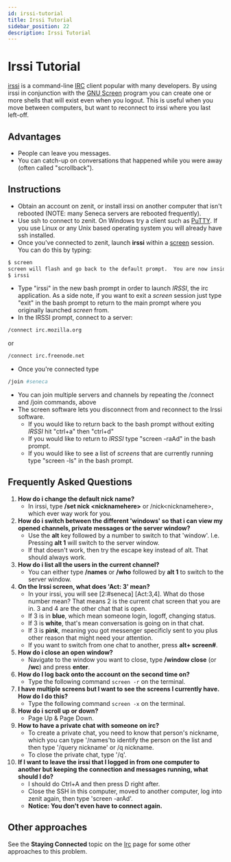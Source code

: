 ```yaml
---
id: irssi-tutorial
title: Irssi Tutorial
sidebar_position: 22
description: Irssi Tutorial
---
```


# Irssi Tutorial

[irssi](http://www.irssi.org/) is a command-line [IRC](http://en.wikipedia.org/wiki/Internet_Relay_Chat) client popular with many developers. By using irssi in conjunction with the [GNU Screen](http://en.wikipedia.org/wiki/GNU_Screen) program you can create one or more shells that will exist even when you logout. This is useful when you move between computers, but want to reconnect to irssi where you last left-off.

## Advantages

- People can leave you messages.
- You can catch-up on conversations that happened while you were away (often called "scrollback").

## Instructions

- Obtain an account on zenit, or install irssi on another computer that isn't rebooted (NOTE: many Seneca servers are rebooted frequently).
- Use ssh to connect to zenit. On Windows try a client such as [PuTTY](http://cdot.senecac.on.ca/software/putty/). If you use Linux or any Unix based operating system you will already have ssh installed.
- Once you've connected to zenit, launch **irssi** within a [screen](http://en.wikipedia.org/wiki/GNU_Screen) session. You can do this by typing:

```bash
$ screen
screen will flash and go back to the default prompt.  You are now inside screen
$ irssi
```

- Type "irssi" in the new bash prompt in order to launch _IRSSI_, the irc application. As a side note, if you want to exit a _screen_ session just type "exit" in the bash prompt to return to the main prompt where you originally launched _screen_ from.
- In the IRSSI prompt, connect to a server:

```bash
/connect irc.mozilla.org
```

or

```bash
/connect irc.freenode.net
```

- Once you're connected type

```bash
/join #seneca
```

- You can join multiple servers and channels by repeating the /connect and /join commands, above
- The screen software lets you disconnect from and reconnect to the Irssi software.
  - If you would like to return back to the bash prompt without exiting _IRSSI_ hit "ctrl+a" then "ctrl+d"
  - If you would like to return to _IRSSI_ type "screen -raAd" in the bash prompt.
  - If you would like to see a list of _screens_ that are currently running type "screen -ls" in the bash prompt.
 
## Frequently Asked Questions

1. **How do i change the default nick name?**
    - In irssi, type **/set nick <nicknamehere\>** or /nick<nicknamehere\>, which ever way work for you.
2. **How do i switch between the different 'windows' so that i can view my opened channels, private messages or the server window?**
    - Use the **alt** key followed by a number to switch to that 'window'. I.e. Pressing **alt 1** will switch to the server window.
    - If that doesn't work, then try the escape key instead of alt. That should always work.
3. **How do i list all the users in the current channel?**
    - You can either type **/names** or **/who** followed by **alt 1** to switch to the server window.
4. **On the Irssi screen, what does 'Act: 3' mean?**
    - In your irssi, you will see \[2:\#seneca\] \[Act:3,4\]. What do those number mean? That means 2 is the current chat screen that you are in. 3 and 4 are the other chat that is open.
    - If 3 is in **blue**, which mean someone login, logoff, changing status.
    - If 3 is **white**, that's mean conversation is going on in that chat.
    - If 3 is **pink**, meaning you got messenger specificly sent to you plus other reason that might need your attention.
    - If you want to switch from one chat to another, press **alt+ screen#**.
5. **How do i close an open window?**
    - Navigate to the window you want to close, type **/window close** (or **/wc**) and press **enter**.
6. **How do I log back onto the account on the second time on?**
    - Type the following command `screen -r` on the terminal.
7. **I have multiple screens but I want to see the screens I currently have. How do I do this?**
    - Type the following command `screen -x` on the terminal.
8. **How do i scroll up or down?**
    - Page Up & Page Down.
9. **How to have a private chat with someone on irc?**
    - To create a private chat, you need to know that person's nickname, which you can type '/names'to identify the person on the list and then type '/query nickname' or /q nickname.
    - To close the private chat, type '/q'.
10. **If I want to leave the irssi that I logged in from one computer to another but keeping the connection and messages running, what should I do?**
    - I should do Ctrl+A and then press D right after.
    - Close the SSH in this computer, moved to another computer, log into zenit again, then type 'screen -arAd'.
    - **Notice: You don't even have to connect again.**

## Other approaches

See the **Staying Connected** topic on the [Irc](./irc.md) page for some other approaches to this problem.
